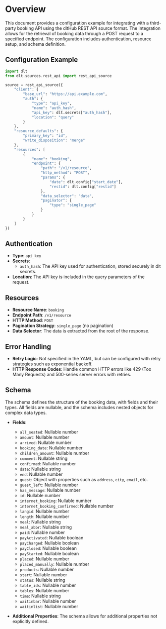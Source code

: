 # Overview

This document provides a configuration example for integrating with a third-party booking API using the dltHub REST API source format. The integration allows for the retrieval of booking data through a POST request to a specified endpoint. The configuration includes authentication, resource setup, and schema definition.

## Configuration Example

```python
import dlt
from dlt.sources.rest_api import rest_api_source

source = rest_api_source({
    "client": {
        "base_url": "https://api.example.com",
        "auth": {
            "type": "api_key",
            "name": "auth_hash",
            "api_key": dlt.secrets["auth_hash"],
            "location": "query"
        }
    },
    "resource_defaults": {
        "primary_key": "id",
        "write_disposition": "merge"
    },
    "resources": [
        {
            "name": "booking",
            "endpoint": {
                "path": "/v1/resource",
                "http_method": "POST",
                "params": {
                    "date": dlt.config["start_date"],
                    "restid": dlt.config["restid"]
                },
                "data_selector": "data",
                "paginator": {
                    "type": "single_page"
                }
            }
        }
    ]
})
```

## Authentication

- **Type**: `api_key`
- **Secrets**: 
  - `auth_hash`: The API key used for authentication, stored securely in dlt secrets.
- **Location**: The API key is included in the query parameters of the request.

## Resources

- **Resource Name**: `booking`
- **Endpoint Path**: `/v1/resource`
- **HTTP Method**: `POST`
- **Pagination Strategy**: `single_page` (no pagination)
- **Data Selector**: The data is extracted from the root of the response.

## Error Handling

- **Retry Logic**: Not specified in the YAML, but can be configured with retry strategies such as exponential backoff.
- **HTTP Response Codes**: Handle common HTTP errors like 429 (Too Many Requests) and 500-series server errors with retries.

## Schema

The schema defines the structure of the booking data, with fields and their types. All fields are nullable, and the schema includes nested objects for complex data types.

- **Fields**:
  - `all_seated`: Nullable number
  - `amount`: Nullable number
  - `arrived`: Nullable number
  - `booking_date`: Nullable number
  - `children_amount`: Nullable number
  - `comment`: Nullable string
  - `confirmed`: Nullable number
  - `date`: Nullable string
  - `end`: Nullable number
  - `guest`: Object with properties such as `address`, `city`, `email`, etc.
  - `guest_left`: Nullable number
  - `has_message`: Nullable number
  - `id`: Nullable number
  - `internet_booking`: Nullable number
  - `internet_booking_confirmed`: Nullable number
  - `langid`: Nullable number
  - `length`: Nullable number
  - `meal`: Nullable string
  - `meal_abbr`: Nullable string
  - `paid`: Nullable number
  - `payActivated`: Nullable boolean
  - `payCharged`: Nullable boolean
  - `payClosed`: Nullable boolean
  - `payStarted`: Nullable boolean
  - `placed`: Nullable number
  - `placed_manually`: Nullable number
  - `products`: Nullable number
  - `start`: Nullable number
  - `status`: Nullable string
  - `table_ids`: Nullable number
  - `tables`: Nullable number
  - `time`: Nullable string
  - `waitinbar`: Nullable number
  - `waitinlist`: Nullable number

- **Additional Properties**: The schema allows for additional properties not explicitly defined.